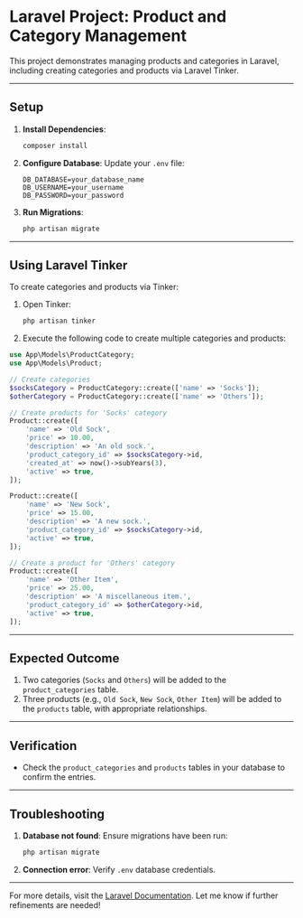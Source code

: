 # Laravel Project: Product and Category Management

This project demonstrates managing products and categories in Laravel, including creating categories and products via Laravel Tinker.

---

## **Setup**

1. **Install Dependencies**:
   ```bash
   composer install
   ```

2. **Configure Database**:
   Update your `.env` file:
   ```env
   DB_DATABASE=your_database_name
   DB_USERNAME=your_username
   DB_PASSWORD=your_password
   ```

3. **Run Migrations**:
   ```bash
   php artisan migrate
   ```

---

## **Using Laravel Tinker**

To create categories and products via Tinker:

1. Open Tinker:
   ```bash
   php artisan tinker
   ```

2. Execute the following code to create multiple categories and products:

```php
use App\Models\ProductCategory;
use App\Models\Product;

// Create categories
$socksCategory = ProductCategory::create(['name' => 'Socks']);
$otherCategory = ProductCategory::create(['name' => 'Others']);

// Create products for 'Socks' category
Product::create([
    'name' => 'Old Sock',
    'price' => 10.00,
    'description' => 'An old sock.',
    'product_category_id' => $socksCategory->id,
    'created_at' => now()->subYears(3),
    'active' => true,
]);

Product::create([
    'name' => 'New Sock',
    'price' => 15.00,
    'description' => 'A new sock.',
    'product_category_id' => $socksCategory->id,
    'active' => true,
]);

// Create a product for 'Others' category
Product::create([
    'name' => 'Other Item',
    'price' => 25.00,
    'description' => 'A miscellaneous item.',
    'product_category_id' => $otherCategory->id,
    'active' => true,
]);
```

---

## **Expected Outcome**

1. Two categories (`Socks` and `Others`) will be added to the `product_categories` table.
2. Three products (e.g., `Old Sock`, `New Sock`, `Other Item`) will be added to the `products` table, with appropriate relationships.

---

## **Verification**

- Check the `product_categories` and `products` tables in your database to confirm the entries.

---

## **Troubleshooting**

1. **Database not found**: Ensure migrations have been run:
   ```bash
   php artisan migrate
   ```

2. **Connection error**: Verify `.env` database credentials.

---

For more details, visit the [Laravel Documentation](https://laravel.com/docs). Let me know if further refinements are needed!